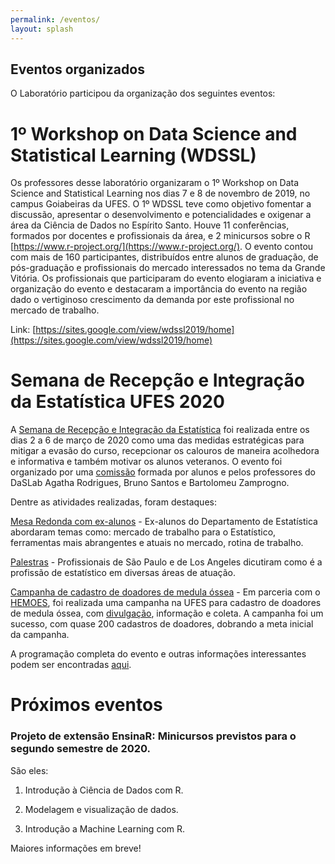 ```yaml
---
permalink: /eventos/
layout: splash
---
```


## Eventos organizados 

O Laboratório participou da organização dos seguintes eventos:

# 1º Workshop on Data Science and Statistical Learning (WDSSL)

Os professores desse laboratório organizaram o 1º Workshop on Data Science and Statistical Learning nos dias 7 e 8 de novembro de 2019, no campus Goiabeiras da UFES.  O 1º WDSSL teve como objetivo fomentar a discussão, apresentar o desenvolvimento e potencialidades e oxigenar a área da Ciência de Dados no Espírito Santo. Houve 11 conferências, formados por docentes e profissionais da área, e 2 minicursos sobre o R [https://www.r-project.org/](https://www.r-project.org/). O evento contou com mais de 160 participantes, distribuídos entre alunos de graduação, de pós-graduação e profissionais do mercado interessados no tema da Grande Vitória. Os profissionais que participaram do evento elogiaram a iniciativa e organização do evento e destacaram a importância do evento na região dado o vertiginoso crescimento da demanda por este profissional no mercado de trabalho. 

Link: [https://sites.google.com/view/wdssl2019/home](https://sites.google.com/view/wdssl2019/home)


# Semana de Recepção e Integração da Estatística UFES 2020

A [Semana de Recepção e Integração da Estatística](https://sites.google.com/view/calouros2020-01/home?authuser=1) foi realizada entre os dias 2 a 6 de março de 2020 como uma das medidas estratégicas para mitigar a evasão do curso, recepcionar os calouros de maneira acolhedora e informativa e também motivar os alunos veteranos. O evento foi organizado por uma [comissão](https://sites.google.com/view/calouros2020-01/comiss%C3%A3o-organizadora?authuser=1) formada por alunos e pelos professores do DaSLab Agatha Rodrigues, Bruno Santos e Bartolomeu Zamprogno. 

Dentre as atividades realizadas, foram destaques:

[Mesa Redonda com ex-alunos](https://sites.google.com/view/calouros2020-01/programa%C3%A7%C3%A3oeventos/mesa-redonda-com-ex-alunos?authuser=1) - Ex-alunos do Departamento de Estatística abordaram temas como: mercado de trabalho para o Estatístico, ferramentas mais abrangentes e atuais no mercado, rotina de trabalho.

[Palestras](https://sites.google.com/view/calouros2020-01/programa%C3%A7%C3%A3oeventos/palestras?authuser=1) - Profissionais de São Paulo e de Los Angeles dicutiram como é a profissão de estatístico em diversas áreas de atuação. 

[Campanha de cadastro de doadores de medula óssea](https://sites.google.com/view/calouros2020-01/campanha-de-doa%C3%A7%C3%A3o-de-medula-%C3%B3ssea?authuser=1) - Em parceria com o [HEMOES](https://www.es.gov.br/Contents/Item/Display/636), foi realizada uma campanha na UFES para cadastro de doadores de medula óssea, com [divulgação](https://www.facebook.com/tvufes/videos/194279915241636), informação e coleta. A campanha foi um sucesso, com quase 200 cadastros de doadores, dobrando a meta inicial da campanha. 

A programação completa do evento e outras informações interessantes podem ser encontradas [aqui](https://sites.google.com/view/calouros2020-01/programa%C3%A7%C3%A3oeventos/programa%C3%A7%C3%A3o?authuser=1). 


# Próximos eventos 

### Projeto de extensão EnsinaR: Minicursos previstos para o segundo semestre de 2020.

São eles:

1. Introdução à Ciência de Dados com R.

2. Modelagem e visualização de dados.

3.  Introdução a Machine Learning com R.

Maiores informações em breve!

